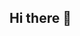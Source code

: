 ## Hi there 👋

<!--
**Jennipurr1738/Jennipurr1738** is a ✨ _special_ ✨ repository because its `README.md` (this file) appears on your GitHub profile.

Here are some ideas to get you started:

- 🔭 I’m currently working on programming sftary system for drone using 
- 🌱 I’m currently learning how to program Sensors within drones for a safety System. 
- 👯 I’m looking to collaborate on github! 
- 🤔 I’m looking for help with ...
- 💬 Ask me about ... 
- 😄 Pronouns: she/her
- ⚡ https://www.linkedin.com/in/jennifervalladaresg/
--> 
